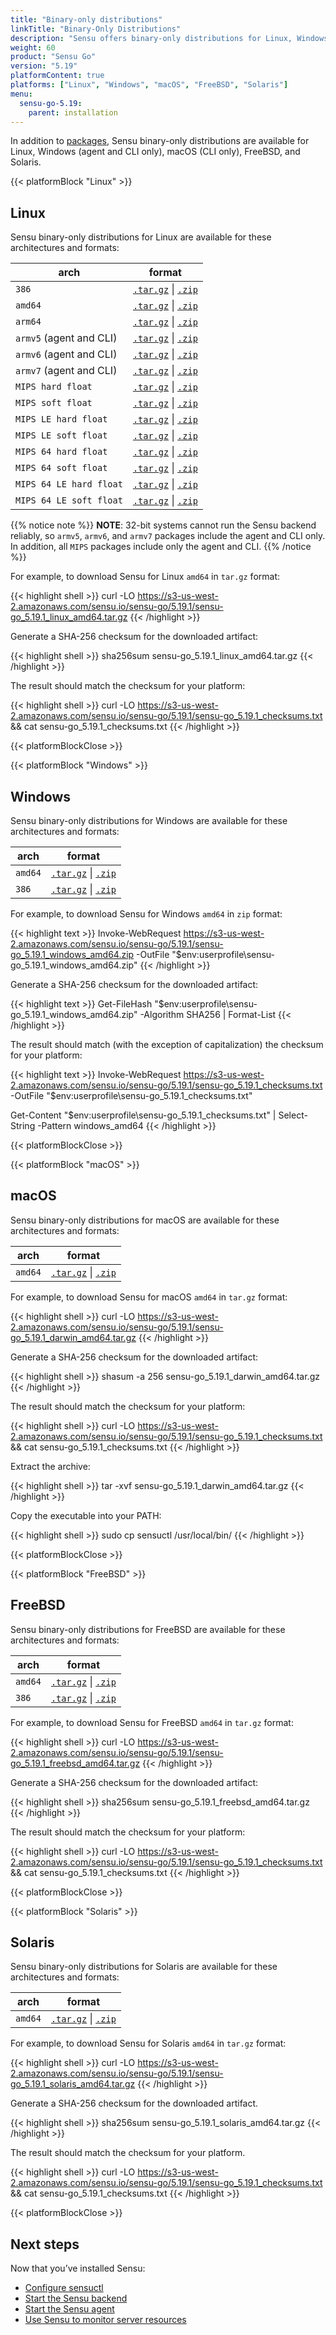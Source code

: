 ```yaml
---
title: "Binary-only distributions"
linkTitle: "Binary-Only Distributions"
description: "Sensu offers binary-only distributions for Linux, Windows, macOS, FreeBSD, and Solaris. Read this guide to learn how to download and verify Sensu binaries."
weight: 60
product: "Sensu Go"
version: "5.19"
platformContent: true
platforms: ["Linux", "Windows", "macOS", "FreeBSD", "Solaris"]
menu:
  sensu-go-5.19:
    parent: installation
---
```


In addition to [packages][1], Sensu binary-only distributions are available for Linux, Windows (agent and CLI only), macOS (CLI only), FreeBSD, and Solaris.

{{< platformBlock "Linux" >}}

## Linux

Sensu binary-only distributions for Linux are available for these architectures and formats:

| arch | format |
| --- | --- |
| `386` | [`.tar.gz`][19] \| [`.zip`][25] |
| `amd64` | [`.tar.gz`][14] \| [`.zip`][20] |
| `arm64` | [`.tar.gz`][15] \| [`.zip`][21]
| `armv5` (agent and CLI) | [`.tar.gz`][16] \| [`.zip`][22] |
| `armv6` (agent and CLI) | [`.tar.gz`][17] \| [`.zip`][23] |
| `armv7` (agent and CLI) | [`.tar.gz`][18] \| [`.zip`][24] |
| `MIPS hard float` | [`.tar.gz`][38] \| [`.zip`][39] |
| `MIPS soft float` | [`.tar.gz`][40] \| [`.zip`][41] |
| `MIPS LE hard float` | [`.tar.gz`][42] \| [`.zip`][43] |
| `MIPS LE soft float` | [`.tar.gz`][44] \| [`.zip`][45] |
| `MIPS 64 hard float` | [`.tar.gz`][46] \| [`.zip`][47] |
| `MIPS 64 soft float` | [`.tar.gz`][48] \| [`.zip`][49] |
| `MIPS 64 LE hard float` | [`.tar.gz`][50] \| [`.zip`][51] |
| `MIPS 64 LE soft float` | [`.tar.gz`][52] \| [`.zip`][53] |

{{% notice note %}}
**NOTE**: 32-bit systems cannot run the Sensu backend reliably, so `armv5`, `armv6`, and `armv7` packages include the agent and CLI only.
In addition, all `MIPS` packages include only the agent and CLI.
{{% /notice %}}

For example, to download Sensu for Linux `amd64` in `tar.gz` format:

{{< highlight shell >}}
curl -LO https://s3-us-west-2.amazonaws.com/sensu.io/sensu-go/5.19.1/sensu-go_5.19.1_linux_amd64.tar.gz
{{< /highlight >}}

Generate a SHA-256 checksum for the downloaded artifact:

{{< highlight shell >}}
sha256sum sensu-go_5.19.1_linux_amd64.tar.gz
{{< /highlight >}}

The result should match the checksum for your platform:

{{< highlight shell >}}
curl -LO https://s3-us-west-2.amazonaws.com/sensu.io/sensu-go/5.19.1/sensu-go_5.19.1_checksums.txt && cat sensu-go_5.19.1_checksums.txt
{{< /highlight >}}

{{< platformBlockClose >}}

{{< platformBlock "Windows" >}}

## Windows

Sensu binary-only distributions for Windows are available for these architectures and formats:

| arch | format |
| --- | --- |
| `amd64` | [`.tar.gz`][26] \| [`.zip`][28]
| `386` | [`.tar.gz`][27] \| [`.zip`][29]

For example, to download Sensu for Windows `amd64` in `zip` format:

{{< highlight text >}}
Invoke-WebRequest https://s3-us-west-2.amazonaws.com/sensu.io/sensu-go/5.19.1/sensu-go_5.19.1_windows_amd64.zip  -OutFile "$env:userprofile\sensu-go_5.19.1_windows_amd64.zip"
{{< /highlight >}}

Generate a SHA-256 checksum for the downloaded artifact:

{{< highlight text >}}
Get-FileHash "$env:userprofile\sensu-go_5.19.1_windows_amd64.zip" -Algorithm SHA256 | Format-List
{{< /highlight >}}

The result should match (with the exception of capitalization) the checksum for your platform:

{{< highlight text >}}
Invoke-WebRequest https://s3-us-west-2.amazonaws.com/sensu.io/sensu-go/5.19.1/sensu-go_5.19.1_checksums.txt -OutFile "$env:userprofile\sensu-go_5.19.1_checksums.txt"

Get-Content "$env:userprofile\sensu-go_5.19.1_checksums.txt" | Select-String -Pattern windows_amd64
{{< /highlight >}}

{{< platformBlockClose >}}

{{< platformBlock "macOS" >}}

## macOS

Sensu binary-only distributions for macOS are available for these architectures and formats:

| arch | format |
| --- | --- |
| `amd64` | [`.tar.gz`][30] \| [`.zip`][31]

For example, to download Sensu for macOS `amd64` in `tar.gz` format:

{{< highlight shell >}}
curl -LO https://s3-us-west-2.amazonaws.com/sensu.io/sensu-go/5.19.1/sensu-go_5.19.1_darwin_amd64.tar.gz
{{< /highlight >}}

Generate a SHA-256 checksum for the downloaded artifact:

{{< highlight shell >}}
shasum -a 256 sensu-go_5.19.1_darwin_amd64.tar.gz
{{< /highlight >}}

The result should match the checksum for your platform:

{{< highlight shell >}}
curl -LO https://s3-us-west-2.amazonaws.com/sensu.io/sensu-go/5.19.1/sensu-go_5.19.1_checksums.txt && cat sensu-go_5.19.1_checksums.txt
{{< /highlight >}}

Extract the archive:

{{< highlight shell >}}
tar -xvf sensu-go_5.19.1_darwin_amd64.tar.gz
{{< /highlight >}}

Copy the executable into your PATH:

{{< highlight shell >}}
sudo cp sensuctl /usr/local/bin/
{{< /highlight >}}

{{< platformBlockClose >}}

{{< platformBlock "FreeBSD" >}}

## FreeBSD

Sensu binary-only distributions for FreeBSD are available for these architectures and formats:

| arch | format |
| --- | --- |
| `amd64` | [`.tar.gz`][32] \| [`.zip`][33]
| `386` | [`.tar.gz`][34] \| [`.zip`][35]

For example, to download Sensu for FreeBSD `amd64` in `tar.gz` format:

{{< highlight shell >}}
curl -LO https://s3-us-west-2.amazonaws.com/sensu.io/sensu-go/5.19.1/sensu-go_5.19.1_freebsd_amd64.tar.gz
{{< /highlight >}}

Generate a SHA-256 checksum for the downloaded artifact:

{{< highlight shell >}}
sha256sum sensu-go_5.19.1_freebsd_amd64.tar.gz
{{< /highlight >}}

The result should match the checksum for your platform:

{{< highlight shell >}}
curl -LO https://s3-us-west-2.amazonaws.com/sensu.io/sensu-go/5.19.1/sensu-go_5.19.1_checksums.txt && cat sensu-go_5.19.1_checksums.txt
{{< /highlight >}}

{{< platformBlockClose >}}

{{< platformBlock "Solaris" >}}

## Solaris

Sensu binary-only distributions for Solaris are available for these architectures and formats:

| arch | format |
| --- | --- |
| `amd64` | [`.tar.gz`][36] \| [`.zip`][37]

For example, to download Sensu for Solaris `amd64` in `tar.gz` format:

{{< highlight shell >}}
curl -LO https://s3-us-west-2.amazonaws.com/sensu.io/sensu-go/5.19.1/sensu-go_5.19.1_solaris_amd64.tar.gz
{{< /highlight >}}

Generate a SHA-256 checksum for the downloaded artifact.

{{< highlight shell >}}
sha256sum sensu-go_5.19.1_solaris_amd64.tar.gz
{{< /highlight >}}

The result should match the checksum for your platform.

{{< highlight shell >}}
curl -LO https://s3-us-west-2.amazonaws.com/sensu.io/sensu-go/5.19.1/sensu-go_5.19.1_checksums.txt && cat sensu-go_5.19.1_checksums.txt
{{< /highlight >}}

{{< platformBlockClose >}}

## Next steps

Now that you’ve installed Sensu:

- [Configure sensuctl][4]
- [Start the Sensu backend][2]
- [Start the Sensu agent][3]
- [Use Sensu to monitor server resources][5]

[1]: ../install-sensu/
[2]: ../../reference/backend#operation
[3]: ../../reference/agent#operation
[4]: ../../sensuctl/reference#first-time-setup
[5]: ../../guides/monitor-server-resources/
[14]: https://s3-us-west-2.amazonaws.com/sensu.io/sensu-go/5.19.1/sensu-go_5.19.1_linux_amd64.tar.gz
[15]: https://s3-us-west-2.amazonaws.com/sensu.io/sensu-go/5.19.1/sensu-go_5.19.1_linux_arm64.tar.gz
[16]: https://s3-us-west-2.amazonaws.com/sensu.io/sensu-go/5.19.1/sensu-go_5.19.1_linux_armv5.tar.gz
[17]: https://s3-us-west-2.amazonaws.com/sensu.io/sensu-go/5.19.1/sensu-go_5.19.1_linux_armv6.tar.gz
[18]: https://s3-us-west-2.amazonaws.com/sensu.io/sensu-go/5.19.1/sensu-go_5.19.1_linux_armv7.tar.gz
[19]: https://s3-us-west-2.amazonaws.com/sensu.io/sensu-go/5.19.1/sensu-go_5.19.1_linux_386.tar.gz
[20]: https://s3-us-west-2.amazonaws.com/sensu.io/sensu-go/5.19.1/sensu-go_5.19.1_linux_amd64.zip
[21]: https://s3-us-west-2.amazonaws.com/sensu.io/sensu-go/5.19.1/sensu-go_5.19.1_linux_arm64.zip
[22]: https://s3-us-west-2.amazonaws.com/sensu.io/sensu-go/5.19.1/sensu-go_5.19.1_linux_armv5.zip
[23]: https://s3-us-west-2.amazonaws.com/sensu.io/sensu-go/5.19.1/sensu-go_5.19.1_linux_armv6.zip
[24]: https://s3-us-west-2.amazonaws.com/sensu.io/sensu-go/5.19.1/sensu-go_5.19.1_linux_armv7.zip
[25]: https://s3-us-west-2.amazonaws.com/sensu.io/sensu-go/5.19.1/sensu-go_5.19.1_linux_386.zip
[26]: https://s3-us-west-2.amazonaws.com/sensu.io/sensu-go/5.19.1/sensu-go_5.19.1_windows_amd64.tar.gz
[27]: https://s3-us-west-2.amazonaws.com/sensu.io/sensu-go/5.19.1/sensu-go_5.19.1_windows_386.tar.gz
[28]: https://s3-us-west-2.amazonaws.com/sensu.io/sensu-go/5.19.1/sensu-go_5.19.1_windows_amd64.zip
[29]: https://s3-us-west-2.amazonaws.com/sensu.io/sensu-go/5.19.1/sensu-go_5.19.1_windows_386.zip
[30]: https://s3-us-west-2.amazonaws.com/sensu.io/sensu-go/5.19.1/sensu-go_5.19.1_darwin_amd64.tar.gz
[31]: https://s3-us-west-2.amazonaws.com/sensu.io/sensu-go/5.19.1/sensu-go_5.19.1_darwin_amd64.zip
[32]: https://s3-us-west-2.amazonaws.com/sensu.io/sensu-go/5.19.1/sensu-go_5.19.1_freebsd_amd64.tar.gz
[33]: https://s3-us-west-2.amazonaws.com/sensu.io/sensu-go/5.19.1/sensu-go_5.19.1_freebsd_amd64.zip
[34]: https://s3-us-west-2.amazonaws.com/sensu.io/sensu-go/5.19.1/sensu-go_5.19.1_freebsd_386.tar.gz
[35]: https://s3-us-west-2.amazonaws.com/sensu.io/sensu-go/5.19.1/sensu-go_5.19.1_freebsd_386.zip
[36]: https://s3-us-west-2.amazonaws.com/sensu.io/sensu-go/5.19.1/sensu-go_5.19.1_solaris_amd64.tar.gz
[37]: https://s3-us-west-2.amazonaws.com/sensu.io/sensu-go/5.19.1/sensu-go_5.19.1_solaris_amd64.zip
[38]: https://s3-us-west-2.amazonaws.com/sensu.io/sensu-go/5.19.1/sensu-go_5.19.1_linux_mips-hardfloat.tar.gz
[39]: https://s3-us-west-2.amazonaws.com/sensu.io/sensu-go/5.19.1/sensu-go_5.19.1_linux_mips-hardfloat.zip
[40]: https://s3-us-west-2.amazonaws.com/sensu.io/sensu-go/5.19.1/sensu-go_5.19.1_linux_mips-softfloat.tar.gz
[41]: https://s3-us-west-2.amazonaws.com/sensu.io/sensu-go/5.19.1/sensu-go_5.19.1_linux_mips-softfloat.zip
[42]: https://s3-us-west-2.amazonaws.com/sensu.io/sensu-go/5.19.1/sensu-go_5.19.1_linux_mipsle-hardfloat.tar.gz
[43]: https://s3-us-west-2.amazonaws.com/sensu.io/sensu-go/5.19.1/sensu-go_5.19.1_linux_mipsle-hardfloat.zip
[44]: https://s3-us-west-2.amazonaws.com/sensu.io/sensu-go/5.19.1/sensu-go_5.19.1_linux_mipsle-softfloat.tar.gz
[45]: https://s3-us-west-2.amazonaws.com/sensu.io/sensu-go/5.19.1/sensu-go_5.19.1_linux_mipsle-softfloat.zip
[46]: https://s3-us-west-2.amazonaws.com/sensu.io/sensu-go/5.19.1/sensu-go_5.19.1_linux_mips64-hardfloat.tar.gz
[47]: https://s3-us-west-2.amazonaws.com/sensu.io/sensu-go/5.19.1/sensu-go_5.19.1_linux_mips64-hardfloat.zip
[48]: https://s3-us-west-2.amazonaws.com/sensu.io/sensu-go/5.19.1/sensu-go_5.19.1_linux_mips64-softfloat.tar.gz
[49]: https://s3-us-west-2.amazonaws.com/sensu.io/sensu-go/5.19.1/sensu-go_5.19.1_linux_mips64-softfloat.zip
[50]: https://s3-us-west-2.amazonaws.com/sensu.io/sensu-go/5.19.1/sensu-go_5.19.1_linux_mips64le-hardfloat.tar.gz
[51]: https://s3-us-west-2.amazonaws.com/sensu.io/sensu-go/5.19.1/sensu-go_5.19.1_linux_mips64le-hardfloat.zip
[52]: https://s3-us-west-2.amazonaws.com/sensu.io/sensu-go/5.19.1/sensu-go_5.19.1_linux_mips64le-softfloat.tar.gz
[53]: https://s3-us-west-2.amazonaws.com/sensu.io/sensu-go/5.19.1/sensu-go_5.19.1_linux_mips64le-softfloat.zip
